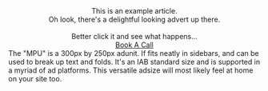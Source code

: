 <!-- Cheap Vertical Space -->
<div class="white-bg" style="height:2em;">
</div>
<!-- End of Cheap Vertical Space -->
<div class="row">
    <div class="col-md-6 offset-md-3 fit-width">
        <div class='goodloopad' data-format='medium-rectangle' data-mobile-format='medium-rectangle'></div>
                <script src='//as.good-loop.com/unit.js' async></script>
    </div>
</div>
<!-- Cheap Vertical Space -->
<div class="white-bg" style="height:2em;">
</div>
<!-- End of Cheap Vertical Space -->
<div class="row">
    <div class="col-md-6 offset-md-3 fit-width d-none d-sm-block d-md-block">
        <span class="gl-font-1 gl-big-body-text">
            <center>
                This is an example article.
                <br>
                Oh look, there's a delightful looking advert up there.
                <br>
                <br>
                Better click it and see what happens...
                <br>
                <a href="https://www.good-loop.com/contact-us" class="gl-button-link" target="_blank" >Book A Call</a>
            </center>
        </span>
    </div>
    <!-- Mobile Devices See This -->
    <div class="col-md-8 offset-md-2 text-centered d-block d-sm-none d-md-none">
        <span class="headliner-text-bold">The "MPU"</span> <span class="headliner-text">is a 300px by 250px adunit. If fits neatly in sidebars, and can be used to break up text and folds. It's an IAB standard size and is supported in a myriad of ad platforms. This versatile adsize will most likely feel at home on your site too.</span>
    </div>
</div>